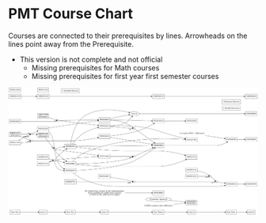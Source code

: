 # PMT Course Chart

Courses are connected to their prerequisites by lines. Arrowheads on the lines point away from the
Prerequisite.

* This version is not complete and not official
    * Missing prerequisites for Math courses
    * Missing prerequisites for first year first semester courses

![](pmt.png)


